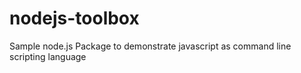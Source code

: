 # nodejs-toolbox
Sample node.js Package to demonstrate javascript as command line scripting language
